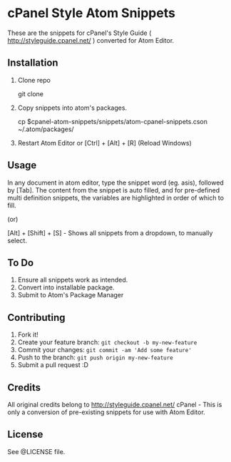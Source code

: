 # cPanel Style Atom Snippets

These are the snippets for cPanel's Style Guide ( http://styleguide.cpanel.net/ ) converted for Atom Editor. 

## Installation

1. Clone repo 

	git clone 

2. Copy snippets into atom's packages.

	cp $cpanel-atom-snippets/snippets/atom-cpanel-snippets.cson ~/.atom/packages/

3. Restart Atom Editor or [Ctrl] + [Alt] + [R] (Reload Windows)

## Usage

In any document in atom editor, type the snippet word (eg. asis), followed by [Tab]. The content from the snippet is auto filled, and for pre-defined multi definition snippets, the variables are highlighted in order of which to fill. 

(or)

[Alt] + [Shift] + [S] - Shows all snippets from a dropdown, to manually select.

## To Do

1. Ensure all snippets work as intended.
2. Convert into installable package.
3. Submit to Atom's Package Manager

## Contributing

1. Fork it!
2. Create your feature branch: `git checkout -b my-new-feature`
3. Commit your changes: `git commit -am 'Add some feature'`
4. Push to the branch: `git push origin my-new-feature`
5. Submit a pull request :D

## Credits

All original credits belong to http://styleguide.cpanel.net/ cPanel - This is only a conversion of pre-existing snippets for use with Atom Editor. 

## License

See @LICENSE file.
